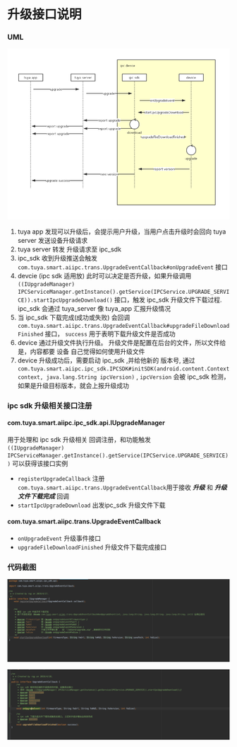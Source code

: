 # 升级接口说明

### UML

![&#x5347;&#x7EA7;&#x6D41;&#x7A0B;](.gitbook/assets/image.png)

1. tuya app 发现可以升级后，会提示用户升级，当用户点击升级时会回向 tuya server 发送设备升级请求
2. tuya server 转发 升级请求至 ipc\_sdk 
3. ipc\_sdk 收到升级推送会触发 `com.tuya.smart.aiipc.trans.UpgradeEventCallback#onUpgradeEvent` 接口
4. devcie \(ipc sdk 适用放\) 此时可以决定是否升级，如果升级调用 `((IUpgradeManager) IPCServiceManager.getInstance().getService(IPCService.UPGRADE_SERVICE)).startIpcUpgradeDownload()` 接口，触发 ipc\_sdk 升级文件下载过程. ipc\_sdk 会通过 tuya\_server 像 tuya\_app 汇报升级情况
5. 当 ipc\_sdk 下载完成\(成功或失败\) 会回调`com.tuya.smart.aiipc.trans.UpgradeEventCallback#upgradeFileDownloadFinished` 接口， `success` 用于表明下载升级文件是否成功
6. device 通过升级文件执行升级。 升级文件是配置在后台的文件，所以文件给是，内容都要 设备 自己觉得如何使用升级文件
7. device 升级成功后，需要启动 ipc\_sdk ,并给他新的 版本号, 通过 `com.tuya.smart.aiipc.ipc_sdk.IPCSDK#initSDK(android.content.Context context, java.lang.String ipcVersion)` , `ipcVersion` 会被 ipc\_sdk 检测， 如果是升级目标版本，就会上报升级成功

### ipc sdk 升级相关接口注册

#### com.tuya.smart.aiipc.ipc\_sdk.api.IUpgradeManager

用于处理和 ipc sdk 升级相关 回调注册，和功能触发  
`((IUpgradeManager) IPCServiceManager.getInstance().getService(IPCService.UPGRADE_SERVICE))` 可以获得该接口实例

* `registerUpgradeCallback` 注册`com.tuya.smart.aiipc.trans.UpgradeEventCallback`用于接收 _**升级**_ 和 _**升级文件下载完成**_ 回调
* `startIpcUpgradeDownload` 出发ipc\_sdk 升级文件下载

#### com.tuya.smart.aiipc.trans.UpgradeEventCallback

* `onUpgradeEvent` 升级事件接口
* `upgradeFileDownloadFinished` 升级文件下载完成接口

### 代码截图

![](.gitbook/assets/image%20%281%29.png)

![](.gitbook/assets/image%20%282%29.png)

